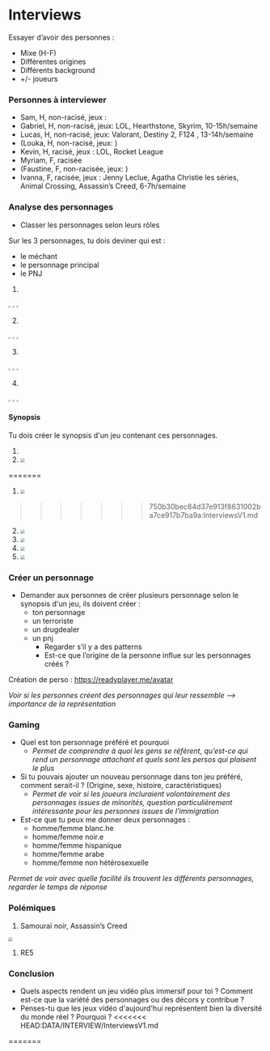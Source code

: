 # Interviews

Essayer d’avoir des personnes :

- Mixe (H-F)
- Différentes origines
- Différents background
- +/- joueurs

### Personnes à interviewer

- Sam, H, non-racisé, jeux :
- Gabriel, H, non-racisé, jeux: LOL, Hearthstone, Skyrim, 10-15h/semaine
- Lucas, H, non-racisé, jeux: Valorant, Destiny 2, F124 , 13-14h/semaine
- (Louka, H, non-racisé, jeux: )
- Kevin, H, racisé, jeux : LOL, Rocket League
- Myriam, F, racisée
- (Faustine, F, non-racisée, jeux: )
- Ivanna, F, racisée, jeux : Jenny Leclue, Agatha Christie les séries, Animal Crossing, Assassin’s Creed, 6-7h/semaine

### Analyse des personnages

- Classer les personnages selon leurs rôles

Sur les 3 personnages, tu dois deviner qui est :

- le méchant
- le personnage principal
- le PNJ

1. 

<img src="Personnages\Part1\P1.1.png" style="zoom:25%;" />

<img src="Personnages\Part1\P1.2.png" style="zoom:25%;" />

<img src="Personnages\Part1\P1.3.png" style="zoom:25%;" />

2. 

<img src="Personnages\Part1\P2.1.png" style="zoom:25%;" />

<img src="Personnages\Part1\P2.2.png" style="zoom:25%;" />

<img src="Personnages\Part1\P2.3.png" style="zoom:25%;" />

3. 

<img src="Personnages\Part1\P4.1.png" style="zoom:25%;" />

<img src="Personnages\Part1\P4.2.png" style="zoom:25%;" />

<img src="Personnages\Part1\P4.3.png" style="zoom:25%;" />

4. 

<img src="Personnages\Part1\P5.1.png" style="zoom:25%;" />

<img src="Personnages\Part1\P5.2.png" style="zoom:25%;" />

<img src="Personnages\Part1\P5.3.png" style="zoom:25%;" />



#### Synopsis

Tu dois créer le synopsis d'un jeu contenant ces personnages.

1. 
2. <img src="Personnages\Part2\P1.png" style="zoom:50%;" />
=======
1. <img src="\ma-thesis\DATA\Personnages\Interview\Part2\P1.png" style="zoom:50%;" />
>>>>>>> 750b30bec84d37e913f8631002ba7ce917b7ba9a:InterviewsV1.md





2. <img src="Personnages\Part2\P2.png" style="zoom:50%;" />





3. <img src="Personnages\Part2\P3.png" style="zoom:50%;" />





4. <img src="Personnages\Part2\P4.png" style="zoom:50%;" />





5. <img src="Personnages\Part2\P5.png" style="zoom:50%;" />



### Créer un personnage

- Demander aux personnes de créer plusieurs personnage selon le synopsis d'un jeu, ils doivent créer : 
  - ton personnage
  - un terroriste
  - un drugdealer
  - un pnj
    - Regarder s’il y a des patterns
    - Est-ce que l’origine de la personne influe sur les personnages créés ?

Création de perso : https://readyplayer.me/avatar

*Voir si les personnes créent des personnages qui leur ressemble —> importance de la représentation*

### Gaming

- Quel est ton personnage préféré et pourquoi
  - *Permet de comprendre à quoi les gens se réfèrent, qu’est-ce qui rend un personnage attachant et quels sont les persos qui plaisent le plus*
- Si tu pouvais ajouter un nouveau personnage dans ton jeu préféré, comment serait-il ? (Origine, sexe, histoire, caractéristiques)
  - *Permet de voir si les joueurs incluraient volontairement des personnages issues de minorités, question particulièrement intéressante pour les personnes issues de l’immigration*
- Est-ce que tu peux me donner deux personnages :
  - homme/femme blanc.he
  - homme/femme noir.e
  - homme/femme hispanique
  - homme/femme arabe
  - homme/femme non hétérosexuelle

*Permet de voir avec quelle facilité ils trouvent les différents personnages, regarder le temps de réponse*

### Polémiques

1. Samouraï noir, Assassin’s Creed

<img src="Personnages\Part3\Polémique1.png" style="zoom:50%;" />

1. RE5



### Conclusion

- Quels aspects rendent un jeu vidéo plus immersif pour toi ? Comment est-ce que la variété des personnages ou des décors y contribue ?
- Penses-tu que les jeux vidéo d'aujourd'hui représentent bien la diversité du monde réel ? Pourquoi ?
<<<<<<< HEAD:DATA/INTERVIEW/InterviewsV1.md

=======

